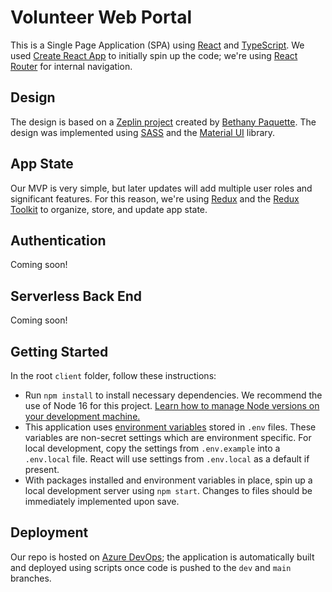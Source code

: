 # Volunteer Web Portal

This is a Single Page Application (SPA) using [React](https://reactjs.org/) and [TypeScript](https://www.typescriptlang.org/docs/handbook/react.html).  We used [Create React App](https://github.com/facebook/create-react-app) to initially spin up the code; we're using [React Router](https://reactrouter.com/) for internal navigation.

## Design

The design is based on a [Zeplin project](https://app.zeplin.io/project/626073e5dd4cd5aa6427ff40) created by [Bethany Paquette](http://www.bethanypaquette.com/).  The design was implemented using [SASS](https://sass-lang.com/) and the [Material UI](https://mui.com/) library.  

## App State

Our MVP is very simple, but later updates will add multiple user roles and significant features.  For this reason, we're using [Redux](https://redux.js.org/) and the [Redux Toolkit](https://redux-toolkit.js.org/) to organize, store, and update app state.

## Authentication

Coming soon!

## Serverless Back End

Coming soon!

## Getting Started

In the root `client` folder, follow these instructions:

- Run `npm install` to install necessary dependencies.  We recommend the use of Node 16 for this project.  [Learn how to manage Node versions on your development machine.](https://npm.github.io/installation-setup-docs/installing/using-a-node-version-manager.html)
- This application uses [environment variables](https://create-react-app.dev/docs/adding-custom-environment-variables/) stored in `.env` files.  These variables are non-secret settings which are environment specific.  For local development, copy the settings from `.env.example` into a `.env.local` file.  React will use settings from `.env.local` as a default if present.
- With packages installed and environment variables in place, spin up a local development server using `npm start`.  Changes to files should be immediately implemented upon save.

## Deployment

Our repo is hosted on [Azure DevOps](https://azure.microsoft.com/en-us/services/devops/); the application is automatically built and deployed using scripts once code is pushed to the `dev` and `main` branches. 

